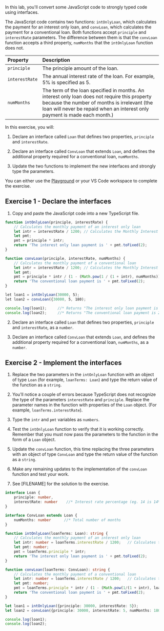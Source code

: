 In this lab, you'll convert some JavaScript code to strongly typed code using interfaces.

The JavaScript code contains two functions: `intOnlyLoan`, which calculates the payment for an interest only loan, and `convLoan`, which calculates the payment for a conventional loan. Both functions accept `principle` and `interestRate` parameters. The difference between them is that the `convLoan` function accepts a third property, `numMonths` that the `intOnlyLoan` function does not.

| Property| Description|
| :--- | :--- |
| `principle`| The principle amount of the loan.|
| `interestRate`| The annual interest rate of the loan. For example, 5% is specified as 5.|
| `numMonths`| The term of the loan specified in months. An interest only loan does not require this property because the number of months is irrelevant (the loan will never be repaid when an interest only payment is made each month.)|

In this exercise, you will:

1. Declare an interface called `Loan` that defines two properties, `principle` and `interestRate`.

1. Declare an interface called `ConvLoan` that extends `Loan`, and defines the additional property required for a conventional loan, `numMonths`.

1. Update the two functions to implement the new interfaces and strongly type the parameters.

You can either use the [Playground](https://www.typescriptlang.org/play) or your VS Code workspace to complete the exercise.

## Exercise 1 - Declare the interfaces

1. Copy and paste the JavaScript code into a new TypeScript file.

```javascript
function intOnlyLoan(principle, interestRate) {
    // Calculates the monthly payment of an interest only loan
    let intr = interestRate / 1200; // Calculates the Monthly Interest Rate of the loan
    let pmt;
    pmt = principle * intr;
    return 'The interest only loan payment is ' + pmt.toFixed(2);
}

function convLoan(principle, interestRate, numMonths) {
    // Calculates the monthly payment of a conventional loan
    let intr = interestRate / 1200; // Calculates the Monthly Interest Rate of the loan
    let pmt;
    pmt = principle * intr / (1 - (Math.pow(1 / (1 + intr), numMonths)));
    return 'The conventional loan payment is ' + pmt.toFixed(2);
}

let loan1 = intOnlyLoan(30000, 5);
let loan2 = convLoan({30000, 5, 180);

console.log(loan1);     //* Returns "The interest only loan payment is 125.00" 
console.log(loan2);     //* Returns "The conventional loan payment is 237.24" 

```

2. Declare an interface called `Loan` that defines two properties, `principle` and `interestRate`, as a `number`.

1. Declare an interface called `ConvLoan` that extends `Loan`, and defines the additional property required for a conventional loan, `numMonths`, as a `number`.

## Exercise 2 - Implement the interfaces

1. Replace the two parameters in the `intOnlyLoan` function with an object of type `Loan` (for example, `loanTerms: Loan`) and type the return value of the function as a `string`.

1. You'll notice a couple of errors because TypeScript does not recognize the type of the parameters `interestRate` and `principle`. Replace the parameter names in the function with properties of the `Loan` object. (For example, `loanTerms.interestRate`).

1. Type the `intr` and `pmt` variables as `numbers`.

1. Test the `intOnlyLoan` function to verify that it is working correctly. Remember that you must now pass the parameters to the function in the form of a `Loan` object.

1. Update the `convLoan` function, this time replacing the three parameters with an object of type `ConvLoan` and type the return value of the function as a `string`.

1. Make any remaining updates to the implementation of the `convLoan` function and test your work.

1. See [FILENAME] for the solution to the exercise.

```typescript
interface Loan {
    principle: number,
    interestRate: number    //* Interest rate percentage (eg. 14 is 14%)
}

interface ConvLoan extends Loan {
    numMonths: number      //* Total number of months
}

function intOnlyLoan(loanTerms: Loan): string {
    // Calculates the monthly payment of an interest only loan
    let intr: number = loanTerms.interestRate / 1200;   // Calculates the Monthly Interest Rate of the loan
    let pmt: number;
    pmt = loanTerms.principle * intr;
    return 'The interest only loan payment is ' + pmt.toFixed(2);
}

function convLoan(loanTerms: ConvLoan): string {
    // Calculates the monthly payment of a conventional loan
    let intr: number = loanTerms.interestRate / 1200;   // Calculates the Monthly Interest Rate of the loan
    let pmt: number;
    pmt = loanTerms.principle * intr / (1 - (Math.pow(1/(1 + intr), loanTerms.numMonths)));
    return 'The conventional loan payment is ' + pmt.toFixed(2);
}

let loan1 = intOnlyLoan({principle: 30000, interestRate: 5});
let loan2 = convLoan({principle: 30000, interestRate: 5, numMonths: 180});

console.log(loan1);
console.log(loan2);
```

